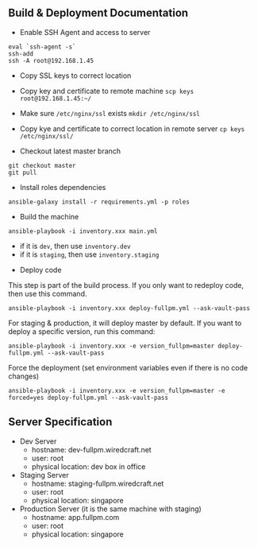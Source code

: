 ## Build & Deployment Documentation

- Enable SSH Agent and access to server

```
eval `ssh-agent -s`
ssh-add
ssh -A root@192.168.1.45
```

- Copy SSL keys to correct location

* Copy key and certificate to remote machine
`scp keys root@192.168.1.45:~/`

* Make sure `/etc/nginx/ssl` exists
`mkdir /etc/nginx/ssl`

* Copy kye and certificate to correct location in remote server
`cp keys /etc/nginx/ssl/`

- Checkout latest master branch

```
git checkout master
git pull
```

- Install roles dependencies

```
ansible-galaxy install -r requirements.yml -p roles
```

- Build the machine

```
ansible-playbook -i inventory.xxx main.yml
```

* if it is `dev`, then use `inventory.dev`
* if it is `staging`, then use `inventory.staging`

- Deploy code

This step is part of the build process. If you only want to redeploy code, then use this command.

```
ansible-playbook -i inventory.xxx deploy-fullpm.yml --ask-vault-pass
```

For staging & production, it will deploy master by default. If you want to deploy a specific version, run this command:

```
ansible-playbook -i inventory.xxx -e version_fullpm=master deploy-fullpm.yml --ask-vault-pass
```

Force the deployment (set environment variables even if there is no code changes)
```
ansible-playbook -i inventory.xxx -e version_fullpm=master -e forced=yes deploy-fullpm.yml --ask-vault-pass
```

## Server Specification

- Dev Server
  * hostname: dev-fullpm.wiredcraft.net
  * user: root
  * physical location: dev box in office
- Staging Server
  * hostname: staging-fullpm.wiredcraft.net
  * user: root
  * physical location: singapore
- Production Server (it is the same machine with staging)
  * hostname: app.fullpm.com
  * user: root
  * physical location: singapore
